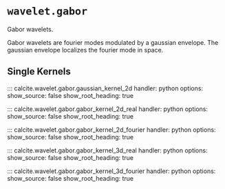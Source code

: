 # `wavelet.gabor`

Gabor wavelets.

Gabor wavelets are fourier modes modulated by a gaussian envelope.
The gaussian envelope localizes the fourier mode in space.

## Single Kernels

::: calcite.wavelet.gabor.gaussian_kernel_2d
handler: python
options:
show_source: false
show_root_heading: true

::: calcite.wavelet.gabor.gabor_kernel_2d_real
handler: python
options:
show_source: false
show_root_heading: true

::: calcite.wavelet.gabor.gabor_kernel_2d_fourier
handler: python
options:
show_source: false
show_root_heading: true

::: calcite.wavelet.gabor.gabor_kernel_3d_real
handler: python
options:
show_source: false
show_root_heading: true

::: calcite.wavelet.gabor.gabor_kernel_3d_fourier
handler: python
options:
show_source: false
show_root_heading: true
